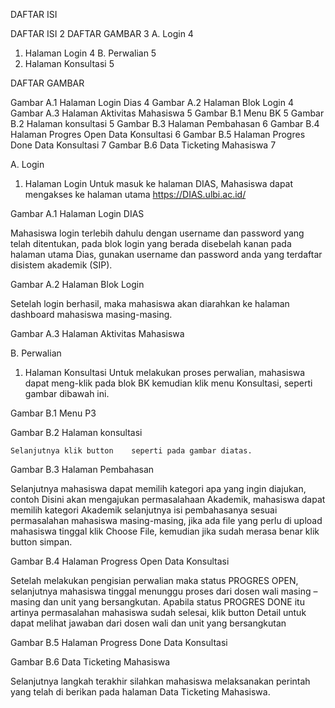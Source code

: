  
DAFTAR ISI


DAFTAR ISI	2
DAFTAR GAMBAR	3
A.	Login	4
1.	Halaman Login	4
B.	Perwalian	5
1.	Halaman Konsultasi	5


	

	 
DAFTAR GAMBAR

Gambar A.1 Halaman Login Dias	4
Gambar A.2 Halaman Blok Login	4
Gambar A.3 Halaman Aktivitas Mahasiswa	5
Gambar B.1 Menu BK	5
Gambar B.2 Halaman konsultasi	5
Gambar B.3 Halaman Pembahasan	6
Gambar B.4 Halaman Progres Open Data Konsultasi	6
Gambar B.5 Halaman Progres Done Data Konsultasi	7
Gambar B.6 Data Ticketing Mahasiswa	7

 
A.	 Login
1.	Halaman Login
Untuk masuk ke halaman DIAS, Mahasiswa dapat mengakses ke halaman utama https://DIAS.ulbi.ac.id/ 



 
Gambar A.1 Halaman Login DIAS 

Mahasiswa login terlebih dahulu dengan username dan password yang telah ditentukan, pada blok login yang berada disebelah kanan pada halaman utama Dias, gunakan username dan password anda yang terdaftar disistem akademik (SIP).
 

Gambar A.2 Halaman Blok Login


Setelah login berhasil, maka mahasiswa akan diarahkan ke halaman dashboard mahasiswa masing-masing.

 

Gambar A.3 Halaman Aktivitas Mahasiswa

B.	 Perwalian
1.	Halaman Konsultasi 
Untuk melakukan proses perwalian, mahasiswa dapat meng-klik pada blok BK kemudian klik menu Konsultasi, seperti gambar dibawah ini. 

  

Gambar B.1 Menu P3



  

Gambar B.2 Halaman konsultasi

	Selanjutnya klik button    seperti pada gambar diatas. 
	

	
  

Gambar B.3 Halaman Pembahasan 

Selanjutnya mahasiswa dapat memilih kategori apa yang ingin diajukan, contoh Disini akan mengajukan permasalahaan Akademik, mahasiswa dapat memilih kategori Akademik selanjutnya isi pembahasanya sesuai permasalahan mahasiswa masing-masing, jika ada file yang perlu di upload mahasiswa tinggal klik Choose File, kemudian jika sudah merasa benar klik button simpan.

 

Gambar B.4 Halaman Progress Open Data Konsultasi





Setelah melakukan pengisian perwalian maka status PROGRES OPEN, selanjutnya mahasiswa tinggal menunggu proses dari dosen wali masing – masing dan unit yang bersangkutan.
Apabila status PROGRES DONE itu artinya permasalahan mahasiswa sudah selesai, klik button Detail untuk dapat melihat jawaban dari dosen wali dan unit yang bersangkutan 

 

Gambar B.5 Halaman Progress Done Data Konsultasi


 

Gambar B.6 Data Ticketing Mahasiswa


Selanjutnya langkah terakhir silahkan mahasiswa melaksanakan perintah yang telah di berikan pada halaman Data Ticketing Mahasiswa.
